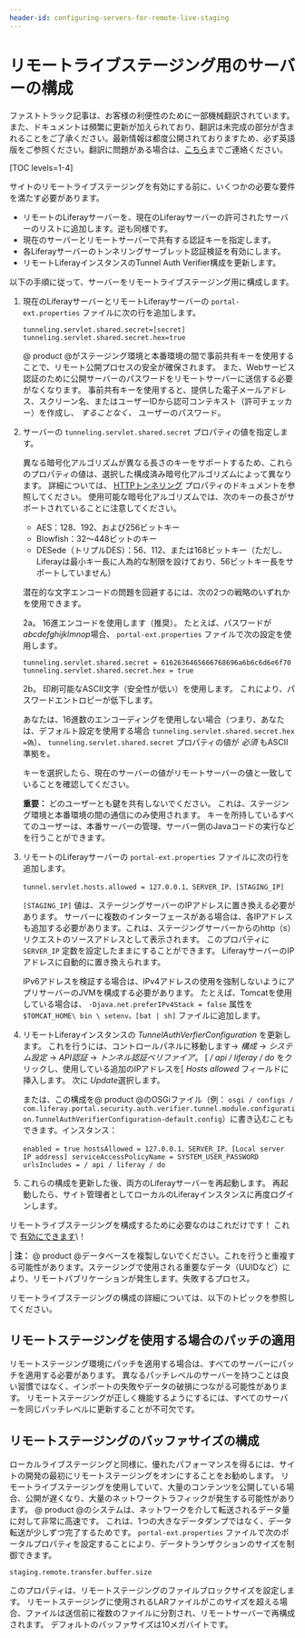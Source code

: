 ```yaml
---
header-id: configuring-servers-for-remote-live-staging
---
```


# リモートライブステージング用のサーバーの構成

<p class="alert alert-info"><span class="wysiwyg-color-blue120">ファストトラック記事は、お客様の利便性のために一部機械翻訳されています。また、ドキュメントは頻繁に更新が加えられており、翻訳は未完成の部分が含まれることをご了承ください。最新情報は都度公開されておりますため、必ず英語版をご参照ください。翻訳に問題がある場合は、<a href="mailto:support-content-jp@liferay.com">こちら</a>までご連絡ください。</span></p>

[TOC levels=1-4]

サイトのリモートライブステージングを有効にする前に、いくつかの必要な要件を満たす必要があります。

  - リモートのLiferayサーバーを、現在のLiferayサーバーの許可されたサーバーのリストに追加します。逆も同様です。
  - 現在のサーバーとリモートサーバーで共有する認証キーを指定します。
  - 各Liferayサーバーのトンネリングサーブレット認証検証を有効にします。
  - リモートLiferayインスタンスのTunnel Auth Verifier構成を更新します。

以下の手順に従って、サーバーをリモートライブステージング用に構成します。

1.  現在のLiferayサーバーとリモートLiferayサーバーの `portal-ext.properties` ファイルに次の行を追加します。
   
        tunneling.servlet.shared.secret=[secret]
        tunneling.servlet.shared.secret.hex=true

    @ product @がステージング環境と本番環境の間で事前共有キーを使用することで、リモート公開プロセスの安全が確保されます。 また、Webサービス認証のために公開サーバーのパスワードをリモートサーバーに送信する必要がなくなります。 事前共有キーを使用すると、提供した電子メールアドレス、スクリーン名、またはユーザーIDから認可コンテキスト（許可チェッカー）を作成し、 *することなく、* ユーザーのパスワード。

2.  サーバーの `tunneling.servlet.shared.secret` プロパティの値を指定します。

    異なる暗号化アルゴリズムが異なる長さのキーをサポートするため、これらのプロパティの値は、選択した構成済み暗号化アルゴリズムによって異なります。 詳細については、 [HTTPトンネリング](@platform-ref@/7.1-latest/propertiesdoc/portal.properties.html#HTTP%20Tunneling) プロパティのドキュメントを参照してください。 使用可能な暗号化アルゴリズムでは、次のキーの長さがサポートされていることに注意してください。

      - AES：128、192、および256ビットキー
      - Blowfish：32〜448ビットのキー
      - DESede（トリプルDES）：56、112、または168ビットキー（ただし、Liferayは最小キー長に人為的な制限を設けており、56ビットキー長をサポートしていません）

    潜在的な文字エンコードの問題を回避するには、次の2つの戦略のいずれかを使用できます。

    2a。 16進エンコードを使用します（推奨）。 たとえば、パスワードが *abcdefghijklmnop*場合、 `portal-ext.properties` ファイルで次の設定を使用します。

        tunneling.servlet.shared.secret = 6162636465666768696a6b6c6d6e6f70 tunneling.servlet.shared.secret.hex = true

    2b。 印刷可能なASCII文字（安全性が低い）を使用します。 これにより、パスワードエントロピーが低下します。

    あなたは、16進数のエンコーディングを使用しない場合（つまり、あなたは、デフォルト設定を使用する場合 `tunneling.servlet.shared.secret.hex =偽`）、 `tunneling.servlet.shared.secret` プロパティの値が *必須* もASCII準拠を。

    キーを選択したら、現在のサーバーの値がリモートサーバーの値と一致していることを確認してください。

    **重要：** どのユーザーとも鍵を共有しないでください。 これは、ステージング環境と本番環境の間の通信にのみ使用されます。 キーを所持しているすべてのユーザーは、本番サーバーの管理、サーバー側のJavaコードの実行などを行うことができます。

3.  リモートのLiferayサーバーの `portal-ext.properties` ファイルに次の行を追加します。

        tunnel.servlet.hosts.allowed = 127.0.0.1、SERVER_IP、[STAGING_IP]

    `[STAGING_IP]` 値は、ステージングサーバーのIPアドレスに置き換える必要があります。 サーバーに複数のインターフェースがある場合は、各IPアドレスも追加する必要があります。これは、ステージングサーバーからのhttp（s）リクエストのソースアドレスとして表示されます。 このプロパティに `SERVER_IP` 定数を設定したままにすることができます。 LiferayサーバーのIPアドレスに自動的に置き換えられます。

    IPv6アドレスを検証する場合は、IPv4アドレスの使用を強制しないようにアプリサーバーのJVMを構成する必要があります。 たとえば、Tomcatを使用している場合は、 `-Djava.net.preferIPv4Stack = false` 属性を `$TOMCAT_HOME\ bin \ setenv。[bat | sh]` ファイルに追加します。

4.  リモートLiferayインスタンスの *TunnelAuthVerfierConfiguration* を更新します。 これを行うには、コントロールパネルに移動します→ *構成* → *システム設定* → *API認証* → *トンネル認証ベリファイア*。 [ */ api / liferay / do* をクリックし、使用している追加のIPアドレスを[ *Hosts allowed* フィールドに挿入します。 次に *Update*選択します。

    または、この構成を@ product @のOSGiファイル（例： `osgi / configs / com.liferay.portal.security.auth.verifier.tunnel.module.configuration.TunnelAuthVerifierConfiguration-default.config`）に書き込むこともできます。インスタンス：

        enabled = true hostsAllowed = 127.0.0.1、SERVER_IP、[Local server IP address] serviceAccessPolicyName = SYSTEM_USER_PASSWORD urlsIncludes = / api / liferay / do

5.  これらの構成を更新した後、両方のLiferayサーバーを再起動します。 再起動したら、サイト管理者としてローカルのLiferayインスタンスに再度ログインします。

リモートライブステージングを構成するために必要なのはこれだけです！ これで [有効にできます](/docs/7-1/user/-/knowledge_base/u/enabling-remote-live-staging)\！

| **注：** @ product @データベースを複製しないでください。これを行うと重複する可能性があります。ステージングで使用される重要なデータ（UUIDなど）により、リモートパブリケーションが発生します。失敗するプロセス。

リモートライブステージングの構成の詳細については、以下のトピックを参照してください。

## リモートステージングを使用する場合のパッチの適用

リモートステージング環境にパッチを適用する場合は、すべてのサーバーにパッチを適用する必要があります。 異なるパッチレベルのサーバーを持つことは良い習慣ではなく、インポートの失敗やデータの破損につながる可能性があります。 リモートステージングが正しく機能するようにするには、すべてのサーバーを同じパッチレベルに更新することが不可欠です。

## リモートステージングのバッファサイズの構成

ローカルライブステージングと同様に、優れたパフォーマンスを得るには、サイトの開発の最初にリモートステージングをオンにすることをお勧めします。 リモートライブステージングを使用していて、大量のコンテンツを公開している場合、公開が遅くなり、大量のネットワークトラフィックが発生する可能性があります。 @ product @のシステムは、ネットワークを介して転送されるデータ量に対して非常に高速です。 これは、1つの大きなデータダンプではなく、データ転送が少しずつ完了するためです。 `portal-ext.properties` ファイルで次のポータルプロパティを設定することにより、データトランザクションのサイズを制御できます。

    staging.remote.transfer.buffer.size

このプロパティは、リモートステージングのファイルブロックサイズを設定します。 リモートステージングに使用されるLARファイルがこのサイズを超える場合、ファイルは送信前に複数のファイルに分割され、リモートサーバーで再構成されます。 デフォルトのバッファサイズは10メガバイトです。
